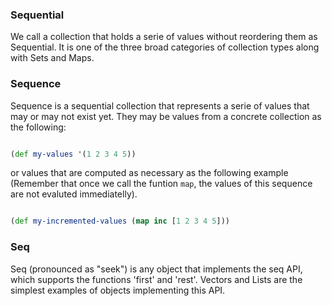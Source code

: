 
### Sequential

We call a collection that holds a serie of values without reordering them as Sequential. It is one of the three broad
categories of collection types along with Sets and Maps.

### Sequence
Sequence is a sequential collection that represents a serie of values that may or may not exist yet. They may be values 
from a concrete collection as the following:

```clojure

(def my-values '(1 2 3 4 5))

```

or values that are computed as necessary as the following example (Remember that once we call the funtion `map`, the
values of this sequence are not evaluted immediatelly).

```clojure

(def my-incremented-values (map inc [1 2 3 4 5]))

```

### Seq

Seq (pronounced as "seek") is any object that implements the seq API, which supports the functions 'first' and 'rest'.
Vectors and Lists are the simplest examples of objects implementing this API.
